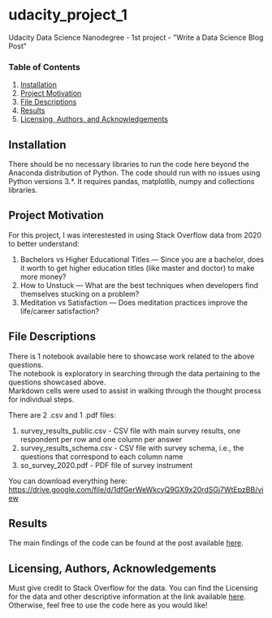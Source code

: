 # udacity_project_1
Udacity Data Science Nanodegree - 1st project - "Write a Data Science Blog Post"


### Table of Contents

1. [Installation](#installation)
2. [Project Motivation](#motivation)
3. [File Descriptions](#files)
4. [Results](#results)
5. [Licensing, Authors, and Acknowledgements](#licensing)

## Installation <a name="installation"></a>

There should be no necessary libraries to run the code here beyond the Anaconda distribution of Python.  The code should run with no issues using Python versions 3.*.
It requires pandas, matplotlib, numpy and collections libraries.

## Project Motivation<a name="motivation"></a>

For this project, I was interestested in using Stack Overflow data from 2020 to better understand:

1. Bachelors vs Higher Educational Titles — Since you are a bachelor, does it worth to get higher education titles (like master and doctor) to make more money?
2. How to Unstuck — What are the best techniques when developers find themselves stucking on a problem?
3. Meditation vs Satisfaction — Does meditation practices improve the life/career satisfaction?


## File Descriptions <a name="files"></a>

There is 1 notebook available here to showcase work related to the above questions.  
The notebook is exploratory in searching through the data pertaining to the questions showcased above.  
Markdown cells were used to assist in walking through the thought process for individual steps.  

There are 2 .csv and 1 .pdf files:
1. survey_results_public.csv - CSV file with main survey results, one respondent per row and one column per answer
2. survey_results_schema.csv - CSV file with survey schema, i.e., the questions that correspond to each column name
3. so_survey_2020.pdf - PDF file of survey instrument

You can download everything here:
https://drive.google.com/file/d/1dfGerWeWkcyQ9GX9x20rdSGj7WtEpzBB/view



## Results<a name="results"></a>

The main findings of the code can be found at the post available [here](https://bruno-prado.medium.com/3-facts-about-developers-you-didnt-know-bb3d7a867c13).

## Licensing, Authors, Acknowledgements<a name="licensing"></a>

Must give credit to Stack Overflow for the data.  You can find the Licensing for the data and other descriptive information at the link available [here](https://insights.stackoverflow.com/survey).  Otherwise, feel free to use the code here as you would like! 
